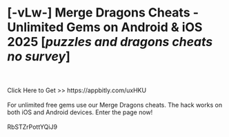 # [-vLw-] Merge Dragons Cheats - Unlimited Gems on Android & iOS 2025 [*puzzles and dragons cheats no survey*]
<br>
<br>Click Here to Get >> https://appbitly.com/uxHKU

<br>
<br>For unlimited free gems use our Merge Dragons cheats. The hack works on both iOS and Android devices. Enter the page now!
<br>
<br>RbSTZrPottYQiJ9


